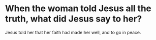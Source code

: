 # When the woman told Jesus all the truth, what did Jesus say to her?

Jesus told her that her faith had made her well, and to go in peace.
